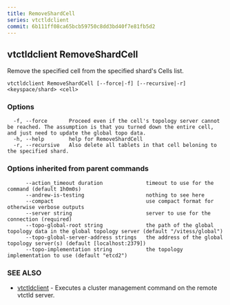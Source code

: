 ```yaml
---
title: RemoveShardCell
series: vtctldclient
commit: 6b111ff08ca65bcb59750c8dd3bd40f7e81fb5d2
---
```

## vtctldclient RemoveShardCell

Remove the specified cell from the specified shard's Cells list.

```
vtctldclient RemoveShardCell [--force|-f] [--recursive|-r] <keyspace/shard> <cell>
```

### Options

```
  -f, --force       Proceed even if the cell's topology server cannot be reached. The assumption is that you turned down the entire cell, and just need to update the global topo data.
  -h, --help        help for RemoveShardCell
  -r, --recursive   Also delete all tablets in that cell beloning to the specified shard.
```

### Options inherited from parent commands

```
      --action_timeout duration              timeout to use for the command (default 1h0m0s)
      --andrew-is-testing                    nothing to see here
      --compact                              use compact format for otherwise verbose outputs
      --server string                        server to use for the connection (required)
      --topo-global-root string              the path of the global topology data in the global topology server (default "/vitess/global")
      --topo-global-server-address strings   the address of the global topology server(s) (default [localhost:2379])
      --topo-implementation string           the topology implementation to use (default "etcd2")
```

### SEE ALSO

* [vtctldclient](../)	 - Executes a cluster management command on the remote vtctld server.

